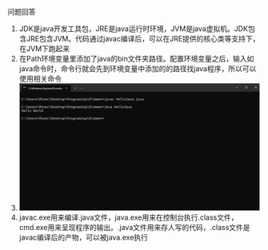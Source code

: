 问题回答
1. JDK是java开发工具包，JRE是java运行时环境，JVM是java虚拟机。JDK包含JRE包含JVM。代码通过javac编译后，可以在JRE提供的核心类等支持下，在JVM下跑起来
2. 在Path环境变量里添加了java的bin文件夹路径。配置环境变量之后，输入如java命令时，命令行就会先到环境变量中添加的的路径找java程序，所以可以使用相关命令
3. ![picture](01run.png)
4. javac.exe用来编译.java文件，java.exe用来在控制台执行.class文件，cmd.exe用来呈现程序的输出。.java文件用来存人写的代码，.class文件是javac编译后的产物，可以被java.exe执行